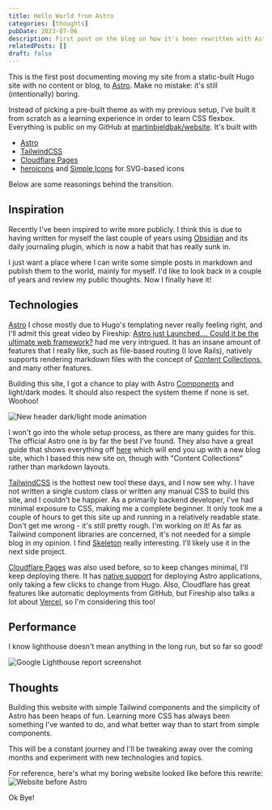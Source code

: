 ```yaml
---
title: Hello World from Astro
categories: [thoughts]
pubDate: 2023-07-06
description: First post on the blog on how it's been rewritten with Astro and reasonings behind
relatedPosts: []
draft: false
---
```


This is the first post documenting moving my site from a static-built Hugo site
with no content or blog, to [Astro]. Make no mistake: it's still (intentionally) boring.

Instead of picking a pre-built theme as with my previous setup, I've built it from
scratch as a learning experience in order to learn CSS flexbox. Everything is public on my GitHub at
[martinbjeldbak/website]. It's built with

- [Astro]
- [TailwindCSS]
- [Cloudflare Pages]
- [heroicons] and [Simple Icons] for SVG-based icons

Below are some reasonings behind the transition.

## Inspiration

Recently I've been inspired to write more publicly. I think this is due to having
written for myself the last couple of years using [Obsidian] and its daily journaling plugin,
which is now a habit that has really sunk in.

I just want a place where I can write some simple posts in markdown and publish
them to the world, mainly for myself. I'd like to look back in a couple of years
and review my public thoughts. Now I finally have it!

## Technologies

[Astro] I chose mostly due to Hugo's templating never really feeling right, and I'll admit this
great video by Fireship: [Astro just Launched.... Could it be the ultimate web framework?][1]
had me very intrigued. It has an insane amount of features that I really like,
such as file-based routing (I love Rails), natively supports rendering markdown files
with the concept of [Content Collections][2], and many other features.

Building this site, I got a chance to play with Astro [Components][3] and light/dark modes. It should
also respect the system theme if none is set. Woohoo!

![New header dark/light mode animation](assets/mode-change.apng)

I won't go into the whole setup process, as there are many guides for this. The
official Astro one is by far the best I've found. They also have a great guide
that shows everything off [here][4] which will end you up with a new blog site,
which I based this new site on, though with "Content Collections" rather than markdown layouts.

[TailwindCSS] is the hottest new tool these days, and I now
see why. I have not written a single custom class or written any manual CSS to
build this site, and I couldn't be happier. As a primarily backend developer, I've had minimal exposure to CSS, making
me a complete beginner. It only took me a couple of hours to get this site up and
running in a relatively readable state. Don't get me wrong - it's still pretty rough. I'm working on it!
As far as Tailwind component libraries are concerned, it's not needed for a simple
blog in my opinion. I find [Skeleton] really interesting. I'll likely
use it in the next side project.

[Cloudflare Pages] was also used before, so to keep changes minimal, I'll keep
deploying there. It has [native support][astrocloudflare] for deploying Astro
applications, only taking a few clicks to change from Hugo. Also, Cloudflare has great features like automatic deployments from GitHub,
but Fireship also talks a lot about [Vercel], so I'm considering this too!

## Performance

I know lighthouse doesn't mean anything in the long run, but so far so good!

![Google Lighthouse report screenshot](/assets/performance.png)

## Thoughts

Building this website with simple Tailwind components and the simplicity of Astro
has been heaps of fun. Learning more CSS has always been something I've wanted to do, and what better way
than to start from simple components.

This will be a constant journey and I'll be tweaking away over the coming months
and experiment with new technologies and topics.


For reference, here's what my boring website looked like before this rewrite:
![Website before Astro](/assets/personal-before.png)

Ok Bye!

[Tailwindcss]: https://tailwindcss.com
[Astro]: https://astro.build/
[Cloudflare Pages]: https://pages.cloudflare.com/
[Obsidian]: https://obsidian.md/
[1]: https://www.youtube.com/watch?v=gxBkghlglTg
[2]: https://docs.astro.build/en/guides/content-collections/
[3]: https://docs.astro.build/en/core-concepts/astro-components/
[4]: https://docs.astro.build/en/tutorial/0-introduction/
[Skeleton]: https://www.skeleton.dev
[Vercel]: https://vercel.com/
[heroicons]: https://heroicons.com/
[Simple Icons]: https://simpleicons.org/
[martinbjeldbak/website]: https://github.com/martinbjeldbak/website
[astrocloudflare]: https://docs.astro.build/en/guides/deploy/cloudflare/
